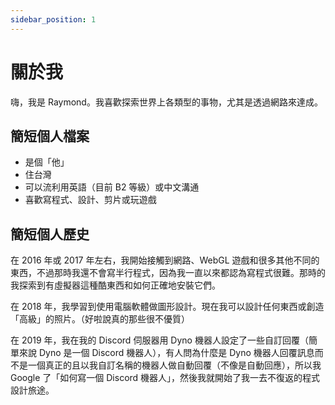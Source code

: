 ```yaml
---
sidebar_position: 1
---
```


# 關於我

嗨，我是 Raymond。我喜歡探索世界上各類型的事物，尤其是透過網路來達成。

## 簡短個人檔案

- 是個「他」
- 住台灣
- 可以流利用英語（目前 B2 等級）或中文溝通
- 喜歡寫程式、設計、剪片或玩遊戲

## 簡短個人歷史

在 2016 年或 2017 年左右，我開始接觸到網路、WebGL 遊戲和很多其他不同的東西，不過那時我還不會寫半行程式，因為我一直以來都認為寫程式很難。那時的我探索到有虛擬器這種酷東西和如何正確地安裝它們。

在 2018 年，我學習到使用電腦軟體做圖形設計。現在我可以設計任何東西或創造「高級」的照片。（好啦說真的那些很不優質）

在 2019 年，我在我的 Discord 伺服器用 Dyno 機器人設定了一些自訂回覆（簡單來說 Dyno 是一個 Discord 機器人），有人問為什麼是 Dyno 機器人回覆訊息而不是一個真正的且以我自訂名稱的機器人做自動回覆（不像是自動回應），所以我 Google 了「如何寫一個 Discord 機器人」，然後我就開始了我一去不復返的程式設計旅途。